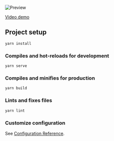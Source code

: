 ![Preview](https://marcelodolza.com/playground/eventlist/preview.png)

[Video demo](https://marcelodolza.com/playground/eventlist/preview.mp4)

## Project setup
```
yarn install
```

### Compiles and hot-reloads for development
```
yarn serve
```

### Compiles and minifies for production
```
yarn build
```

### Lints and fixes files
```
yarn lint
```

### Customize configuration
See [Configuration Reference](https://cli.vuejs.org/config/).
